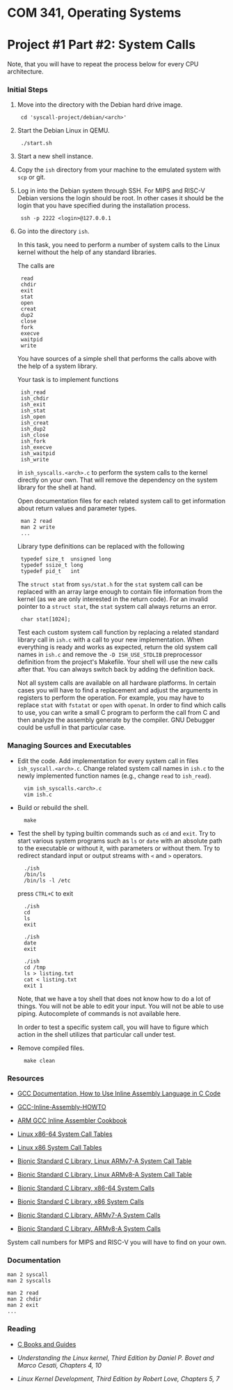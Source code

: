 COM 341, Operating Systems
==========================
# Project #1 Part #2: System Calls

Note, that you will have to repeat the process below for every CPU architecture.

### Initial Steps

1. Move into the directory with the Debian hard drive image.

        cd 'syscall-project/debian/<arch>'

2. Start the Debian Linux in QEMU.

        ./start.sh

3. Start a new shell instance.

4. Copy the `ish` directory from your machine to the emulated system with `scp`
   or git.

5. Log in into the Debian system through SSH. For MIPS and RISC-V Debian
   versions the login should be root. In other cases it should be the login
   that you have specified during the installation process.

        ssh -p 2222 <login>@127.0.0.1

7. Go into the directory `ish`.

   In this task, you need to perform a number of system calls to the Linux
   kernel without the help of any standard libraries.

   The calls are

        read
        chdir
        exit
        stat
        open
        creat
        dup2
        close
        fork
        execve
        waitpid
        write

   You have sources of a simple shell that performs the calls above with the
   help of a system library.

   Your task is to implement functions

        ish_read
        ish_chdir
        ish_exit
        ish_stat
        ish_open
        ish_creat
        ish_dup2
        ish_close
        ish_fork
        ish_execve
        ish_waitpid
        ish_write

   in `ish_syscalls.<arch>.c` to perform the system calls to the kernel directly
   on your own. That will remove the dependency on the system library for the
   shell at hand.

   Open documentation files for each related system call to get information
   about return values and parameter types.

        man 2 read
        man 2 write
        ...

   Library type definitions can be replaced with the following

        typedef size_t  unsigned long
        typedef ssize_t long
        typedef pid_t   int

   The `struct stat` from `sys/stat.h` for the `stat` system call can be
   replaced with an array large enough to contain file information from the
   kernel (as we are only interested in the return code). For an invalid pointer
   to a `struct stat`, the `stat` system call always returns an error.

        char stat[1024];

   Test each custom system call function by replacing a related standard library
   call in `ish.c` with a call to your new implementation. When everything is
   ready and works as expected, return the old system call names in `ish.c` and
   remove the `-D ISH_USE_STDLIB` preprocessor definition from the project's
   Makefile. Your shell will use the new calls after that. You can always switch
   back by adding the definition back.

   Not all system calls are available on all hardware platforms. In certain
   cases you will have to find a replacement and adjust the arguments in
   registers to perform the operation. For example, you may have to replace
   `stat` with `fstatat` or `open` with `openat`. In order to find which calls
   to use, you can write a small C program to perform the call from C and then
   analyze the assembly generate by the compiler. GNU Debugger could be usfull
   in that particular case.

### Managing Sources and Executables

* Edit the code. Add implementation for every system call in files
  `ish_syscall.<arch>.c`. Change related system call names in `ish.c`
  to the newly implemented function names (e.g., change `read`
  to `ish_read`).

        vim ish_syscalls.<arch>.c
        vim ish.c

* Build or rebuild the shell.

        make

* Test the shell by typing builtin commands such as `cd` and `exit`. Try to
  start various system programs such as `ls` or `date` with an absolute path to
  the executable or without it, with parameters or without them. Try to redirect
  standard input or output streams with `<` and `>` operators.

        ./ish
        /bin/ls
        /bin/ls -l /etc

  press `CTRL+C` to exit

        ./ish
        cd
        ls
        exit

        ./ish
        date
        exit

        ./ish
        cd /tmp
        ls > listing.txt
        cat < listing.txt
        exit 1

  Note, that we have a toy shell that does not know how to do a lot of things.
  You will not be able to edit your input. You will not be able to use piping.
  Autocomplete of commands is not available here.

  In order to test a specific system call, you will have to figure which
  action in the shell utilizes that particular call under test.

* Remove compiled files.

        make clean

### Resources

* [GCC Documentation, How to Use Inline Assembly Language in C Code](https://gcc.gnu.org/onlinedocs/gcc/Using-Assembly-Language-with-C.html)

* [GCC-Inline-Assembly-HOWTO](https://www.ibiblio.org/gferg/ldp/GCC-Inline-Assembly-HOWTO.html)

* [ARM GCC Inline Assembler Cookbook](http://www.ethernut.de/en/documents/arm-inline-asm.html)

* [Linux x86-64 System Call Tables](https://github.com/torvalds/linux/tree/master/arch/x86/entry/syscalls/syscall_64.tbl)

* [Linux x86 System Call Tables](https://github.com/torvalds/linux/tree/master/arch/x86/entry/syscalls/syscall_32.tbl)

* [Bionic Standard C Library, Linux ARMv7-A System Call Table](https://github.com/aosp-mirror/platform_bionic/blob/master/libc/kernel/uapi/asm-arm/asm/unistd-common.h)

* [Bionic Standard C Library, Linux ARMv8-A System Call Table](https://github.com/android/platform_bionic/blob/master/libc/kernel/uapi/asm-generic/unistd.h)

* [Bionic Standard C Library, x86-64 System Calls](https://github.com/android/platform_bionic/tree/master/libc/arch-x86_64/syscalls)

* [Bionic Standard C Library, x86 System Calls](https://github.com/android/platform_bionic/tree/master/libc/arch-x86/syscalls)

* [Bionic Standard C Library, ARMv7-A System Calls](https://github.com/android/platform_bionic/tree/master/libc/arch-arm/syscalls)

* [Bionic Standard C Library, ARMv8-A System Calls](https://github.com/android/platform_bionic/tree/master/libc/arch-arm64/syscalls)

System call numbers for MIPS and RISC-V you will have to find on your own.

### Documentation

    man 2 syscall
    man 2 syscalls

    man 2 read
    man 2 chdir
    man 2 exit
    ...

### Reading

* [C Books and Guides](https://github.com/auca/com.341/blob/master/Labs.md#links)

* _Understanding the Linux kernel, Third Edition by Daniel P. Bovet and Marco Cesati, Chapters 4, 10_

* _Linux Kernel Development, Third Edition by Robert Love, Chapters 5, 7_

